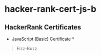 # hacker-rank-cert-js-b

## HackerRank Certificates 
* JavaScript (Basic) Certificate *

> Fizz-Buzz